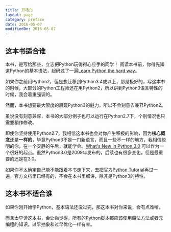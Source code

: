 ```yaml
---
title: 开场白
layout: page
category: preface 
date: 2016-05-07
modifiedOn: 2016-05-07
---
```


## 这本书适合谁

本书，是写给那些，立志把Python玩得得心应手的同学！
阅读本书前，你得先知道Python的基本语法，起码过了一遍[Learn Python the hard way](http://www.amazon.com/Learn-Python-Hard-Way-Introduction/dp/0321884914)。

如果你之前用Python2，但是想迁移到Python3.4或以上，那是极好的，写这本书的时候，大部分的Python工程师还在用Python2，所以讲到Python3语言特性的时候，我会着重强调的。

然而，本书想要最大限度的展现Python3的魅力，所以不会刻意去兼容Python2。

虽说没有刻意兼容，本书的大部分例子也可以运行在Python2.7下，个别情况也只需要稍作修改。

即使你坚持使用Python2.7，我相信这本书也会对你产生积极的影响，因为**核心概念**还是**一样的**，毕竟Python3不是一门新语言，而且一些不一样的地方，我相信聪明的你，在一个安静的午后，就能学会。[What's New in Python 3.0](https://docs.python.org/3.0/whatsnew/3.0.html) 可以作为一个很好的起点。虽然Python3.0是2009年发布的，后续也有很多变化，但是最重要的还是在3.0。

如果你不太确定自己能不能跟着本书走下来，去把官方[Python Tutorial](https://docs.python.org/3/tutorial/)再过一遍，官方文档里已经有的，不会在本书里细讲，除非是Python3的特性。

## 这本书不适合谁

如果你刚开始学Python，基本语法还没过完，那这本书对你来说，会有点难啃。

而且太早读这本书，会让你觉得，所有的Python脚本都应该使用魔法方法或者元编程的知识。过早抽象和过早优化一样有害。






